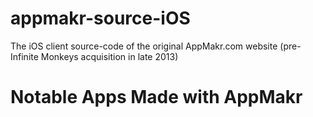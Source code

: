# appmakr-source-iOS
The iOS client source-code of the original AppMakr.com website (pre-Infinite Monkeys acquisition in late 2013)

# Notable Apps Made with AppMakr
